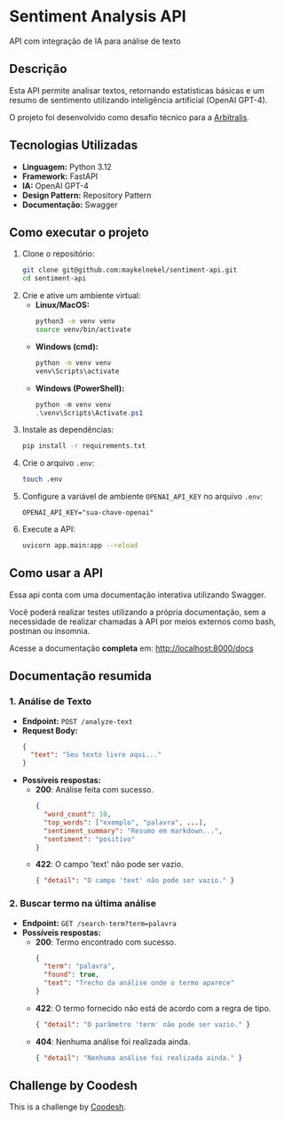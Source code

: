 # Sentiment Analysis API

API com integração de IA para análise de texto

## Descrição

Esta API permite analisar textos, retornando estatísticas básicas e um resumo de sentimento utilizando inteligência artificial (OpenAI GPT-4).

O projeto foi desenvolvido como desafio técnico para a [Arbitralis](https://www.arbitralis.com.br/).

## Tecnologias Utilizadas

- **Linguagem:** Python 3.12
- **Framework:** FastAPI
- **IA:** OpenAI GPT-4
- **Design Pattern:** Repository Pattern
- **Documentação:** Swagger

## Como executar o projeto

1. Clone o repositório:
   ```bash
   git clone git@github.com:maykelnekel/sentiment-api.git
   cd sentiment-api
   ```
2. Crie e ative um ambiente virtual:
   - **Linux/MacOS:**
     ```bash
     python3 -m venv venv
     source venv/bin/activate
     ```
   - **Windows (cmd):**
     ```cmd
     python -m venv venv
     venv\Scripts\activate
     ```
   - **Windows (PowerShell):**
     ```powershell
     python -m venv venv
     .\venv\Scripts\Activate.ps1
     ```
3. Instale as dependências:
   ```bash
   pip install -r requirements.txt
   ```
4. Crie o arquivo `.env`:
   ```bash
   touch .env
   ```
5. Configure a variável de ambiente `OPENAI_API_KEY` no arquivo `.env`:
   ```env
   OPENAI_API_KEY="sua-chave-openai"
   ```
6. Execute a API:
   ```bash
   uvicorn app.main:app --reload
   ```

## Como usar a API

Essa api conta com uma documentação interativa utilizando Swagger.

Você poderá realizar testes utilizando a própria documentação, sem a necessidade de realizar chamadas à API por meios externos como bash, postman ou insomnia.

Acesse a documentação **completa** em: [http://localhost:8000/docs](http://localhost:8000/docs)

## Documentação resumida

### 1. Análise de Texto

- **Endpoint:** `POST /analyze-text`
- **Request Body:**
  ```json
  {
    "text": "Seu texto livre aqui..."
  }
  ```
- **Possíveis respostas:**
  - **200**: Análise feita com sucesso.
    ```json
    {
      "word_count": 10,
      "top_words": ["exemplo", "palavra", ...],
      "sentiment_summary": "Resumo em markdown...",
      "sentiment": "positivo"
    }
    ```
  - **422**: O campo 'text' não pode ser vazio.
    ```json
    { "detail": "O campo 'text' não pode ser vazio." }
    ```

### 2. Buscar termo na última análise

- **Endpoint:** `GET /search-term?term=palavra`
- **Possíveis respostas:**
  - **200**: Termo encontrado com sucesso.
    ```json
    {
      "term": "palavra",
      "found": true,
      "text": "Trecho da análise onde o termo aparece"
    }
    ```
  - **422**: O termo fornecido não está de acordo com a regra de tipo.
    ```json
    { "detail": "O parâmetro 'term' não pode ser vazio." }
    ```
  - **404**: Nenhuma análise foi realizada ainda.
    ```json
    { "detail": "Nenhuma análise foi realizada ainda." }
    ```

## Challenge by Coodesh

This is a challenge by [Coodesh](https://coodesh.com/).

